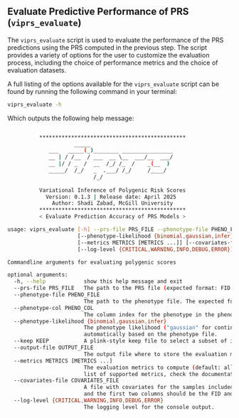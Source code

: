 Evaluate Predictive Performance of PRS (`viprs_evaluate`)
---

The `viprs_evaluate` script is used to evaluate the performance of the PRS predictions using the PRS computed in 
the previous step. The script provides a variety of options for the user to customize the evaluation process, 
including the choice of performance metrics and the choice of evaluation datasets.

A full listing of the options available for the `viprs_evaluate` script can be found by running the 
following command in your terminal:

```bash
viprs_evaluate -h
```

Which outputs the following help message:

```bash

          **********************************************
                     _____                              
             ___   _____(_)________ ________________    
             __ | / /__  / ___  __ \__  ___/__  ___/    
             __ |/ / _  /  __  /_/ /_  /    _(__  )     
             _____/  /_/   _  .___/ /_/     /____/      
                           /_/                          
                                                        
          Variational Inference of Polygenic Risk Scores
            Version: 0.1.3 | Release date: April 2025   
              Author: Shadi Zabad, McGill University    
          **********************************************
          < Evaluate Prediction Accuracy of PRS Models >

usage: viprs_evaluate [-h] --prs-file PRS_FILE --phenotype-file PHENO_FILE [--phenotype-col PHENO_COL]
                      [--phenotype-likelihood {binomial,gaussian,infer}] [--keep KEEP] --output-file OUTPUT_FILE
                      [--metrics METRICS [METRICS ...]] [--covariates-file COVARIATES_FILE]
                      [--log-level {CRITICAL,WARNING,INFO,DEBUG,ERROR}]

Commandline arguments for evaluating polygenic scores

optional arguments:
  -h, --help            show this help message and exit
  --prs-file PRS_FILE   The path to the PRS file (expected format: FID IID PRS, tab-separated)
  --phenotype-file PHENO_FILE
                        The path to the phenotype file. The expected format is: FID IID phenotype (no header), tab-separated.
  --phenotype-col PHENO_COL
                        The column index for the phenotype in the phenotype file (0-based index).
  --phenotype-likelihood {binomial,gaussian,infer}
                        The phenotype likelihood ("gaussian" for continuous, "binomial" for case-control). If not set, will be inferred
                        automatically based on the phenotype file.
  --keep KEEP           A plink-style keep file to select a subset of individuals for the evaluation.
  --output-file OUTPUT_FILE
                        The output file where to store the evaluation metrics (with no extension).
  --metrics METRICS [METRICS ...]
                        The evaluation metrics to compute (default: all available metrics that are relevant for the phenotype). For a full
                        list of supported metrics, check the documentation.
  --covariates-file COVARIATES_FILE
                        A file with covariates for the samples included in the analysis. This tab-separated file should not have a header
                        and the first two columns should be the FID and IID of the samples.
  --log-level {CRITICAL,WARNING,INFO,DEBUG,ERROR}
                        The logging level for the console output.

```